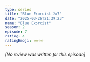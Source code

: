 ```yaml
---
type: series
title: "Blue Exorcist 2x7"
date: "2025-03-26T21:39:23"
name: "Blue Exorcist"
season: 2
episode: 7
rating: 4
ratingEmoji: ⭐️⭐️⭐️⭐️
---
```


*[No review was written for this episode]*
